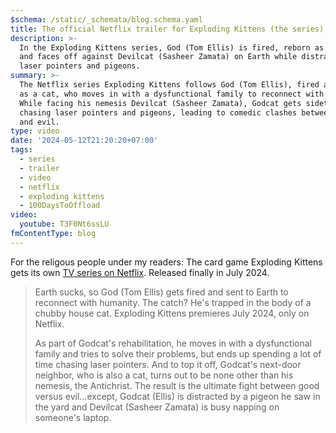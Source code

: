 ```yaml
---
$schema: /static/_schemata/blog.schema.yaml
title: The official Netflix trailer for Exploding Kittens (the series) is out
description: >-
  In the Exploding Kittens series, God (Tom Ellis) is fired, reborn as a cat,
  and faces off against Devilcat (Sasheer Zamata) on Earth while distracted by
  laser pointers and pigeons.
summary: >-
  The Netflix series Exploding Kittens follows God (Tom Ellis), fired and reborn
  as a cat, who moves in with a dysfunctional family to reconnect with humanity.
  While facing his nemesis Devilcat (Sasheer Zamata), Godcat gets sidetracked by
  chasing laser pointers and pigeons, leading to comedic clashes between good
  and evil.
type: video
date: '2024-05-12T21:20:20+07:00'
tags:
  - series
  - trailer
  - video
  - netflix
  - exploding kittens
  - 100DaysToOffload
video:
  youtube: T3F0Nt6ssLU
fmContentType: blog
---
```


For the religous people under my readers: The card game Exploding Kittens gets its own [TV series on Netflix](https://www.netflix.com/title/81459282). Released finally in July 2024.

> Earth sucks, so God (Tom Ellis) gets fired and sent to Earth to reconnect with humanity. The catch? He's trapped in the body of a chubby house cat. Exploding Kittens premieres July 2024, only on Netflix.
>
> As part of Godcat's rehabilitation, he moves in with a dysfunctional family and tries to solve their problems, but ends up spending a lot of time chasing laser pointers. And to top it off, Godcat's next-door neighbor, who is also a cat, turns out to be none other than his nemesis, the Antichrist. The result is the ultimate fight between good versus evil…except, Godcat (Ellis) is distracted by a pigeon he saw in the yard and Devilcat (Sasheer Zamata) is busy napping on someone's laptop.
